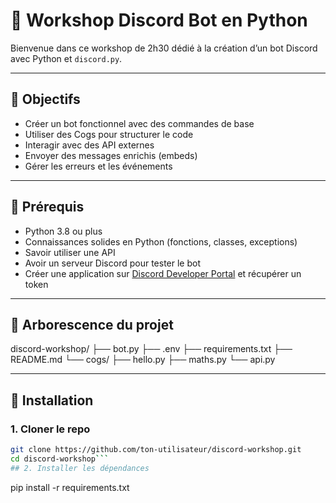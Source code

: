 # 🤖 Workshop Discord Bot en Python

Bienvenue dans ce workshop de 2h30 dédié à la création d’un bot Discord avec Python et `discord.py`.

---

## 🎯 Objectifs

- Créer un bot fonctionnel avec des commandes de base
- Utiliser des Cogs pour structurer le code
- Interagir avec des API externes
- Envoyer des messages enrichis (embeds)
- Gérer les erreurs et les événements

---

## 🧠 Prérequis

- Python 3.8 ou plus
- Connaissances solides en Python (fonctions, classes, exceptions)
- Savoir utiliser une API
- Avoir un serveur Discord pour tester le bot
- Créer une application sur [Discord Developer Portal](https://discord.com/developers/applications) et récupérer un token

---

## 📁 Arborescence du projet

discord-workshop/
├── bot.py
├── .env
├── requirements.txt
├── README.md
└── cogs/
├── hello.py
├── maths.py
└── api.py

---

## 🧰 Installation

### 1. Cloner le repo

```bash
git clone https://github.com/ton-utilisateur/discord-workshop.git
cd discord-workshop```
## 2. Installer les dépendances
```
pip install -r requirements.txt
```


